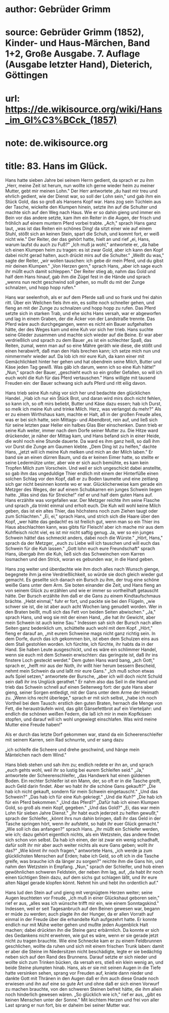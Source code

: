 # author: Gebrüder Grimm
# source: Gebrüder Grimm (1852), Kinder- und Haus-Märchen, Band 1+2, Große Ausgabe. 7. Auflage (Ausgabe letzter Hand), Dieterich, Göttingen
# url: https://de.wikisource.org/wiki/Hans_im_Gl%C3%BCck_(1857)
# note: de.wikisource.org
# title: 83. Hans im Glück.

Hans hatte sieben Jahre bei seinem Herrn gedient, da sprach er zu ihm „Herr, meine Zeit ist herum, nun wollte ich gerne wieder heim zu meiner Mutter, gebt mir meinen Lohn." Der Herr antwortete „du hast mir treu und ehrlich gedient, wie der Dienst war, so soll der Lohn sein," und gab ihm ein Stück Gold, das so groß als Hansens Kopf war. Hans zog sein Tüchlein aus der Tasche, wickelte den Klumpen hinein, setzte ihn auf die Schulter und machte sich auf den Weg nach Haus. Wie er so dahin gieng und immer ein Bein vor das andere setzte, kam ihm ein Reiter in die Augen, der frisch und fröhlich auf einem muntern Pferd vorbei trabte. „Ach," sprach Hans ganz laut, „was ist das Reiten ein schönes Ding! da sitzt einer wie auf einem Stuhl, stößt sich an keinen Stein, spart die Schuh, und kommt fort, er weiß nicht wie." Der Reiter, der das gehört hatte, hielt an und rief „ei, Hans, warum laufst du auch zu Fuß?" „Ich muß ja wohl," antwortete er, „da habe ich einen Klumpen heim zu tragen: es ist zwar Gold, aber ich kann den Kopf dabei nicht gerad halten, auch drückt mirs auf die Schulter." „Weißt du was," sagte der Reiter, „wir wollen tauschen: ich gebe dir mein Pferd, und du gibst mir deinen Klumpen." „Von Herzen gern," sprach Hans, „aber ich sage euch ihr müßt euch damit schleppen." Der Reiter stieg ab, nahm das Gold und half dem Hans hinauf, gab ihm die Zügel fest in die Hände und sprach „wenns nun recht geschwind soll gehen, so mußt du mit der Zunge schnalzen, und hopp hopp rufen." 

Hans war seelenfroh, als er auf dem Pferde saß und so frank und frei dahin ritt. Über ein Weilchen fiels ihm ein, es sollte  noch schneller gehen, und fieng an mit der Zunge zu schnalzen und hopp hopp zu rufen. Das Pferd setzte sich in starken Trab, und ehe sichs Hans versah, war er abgeworfen und lag in einem Graben, der die Äcker von der Landstraße trennte. Das Pferd wäre auch durchgegangen, wenn es nicht ein Bauer aufgehalten hätte, der des Weges kam und eine Kuh vor sich her trieb. Hans suchte seine Glieder zusammen und machte sich wieder auf die Beine. Er war aber verdrießlich und sprach zu dem Bauer „es ist ein schlechter Spaß, das Reiten, zumal, wenn man auf so eine Mähre geräth wie diese, die stößt und einen herabwirft, daß man den Hals brechen kann; ich setze mich nun und nimmermehr wieder auf. Da lob ich mir eure Kuh, da kann einer mit Gemächlichkeit hinter her gehen und hat obendrein seine Milch, Butter und Käse jeden Tag gewiß. Was gäb ich darum, wenn ich so eine Kuh hätte!" „Nun," sprach der Bauer, „geschieht euch so ein großer Gefallen, so will ich euch wohl die Kuh für das Pferd vertauschen." Hans willigte mit tausend Freuden ein: der Bauer schwang sich aufs Pferd und ritt eilig davon. 

Hans trieb seine Kuh ruhig vor sich her und bedachte den glücklichen Handel. „Hab ich nur ein Stück Brot, und daran wird mirs doch nicht fehlen, so kann ich, so oft mirs beliebt, Butter und Käse dazu essen; hab ich Durst, so melk ich meine Kuh und trinke Milch. Herz, was verlangst du mehr?" Als er zu einem Wirthshaus kam, machte er Halt, aß in der großen Freude alles, was er bei sich hatte, sein Mittags- und Abendbrot, rein auf, und ließ sich für seine letzten paar Heller ein halbes Glas Bier einschenken. Dann trieb er seine Kuh weiter, immer nach dem Dorfe seiner Mutter zu. Die Hitze ward drückender, je näher der Mittag kam, und Hans befand sich in einer Heide, die wohl noch eine Stunde dauerte. Da ward es ihm ganz heiß, so daß ihm vor Durst die Zunge am Gaumen klebte. „Dem  Ding ist zu helfen," dachte Hans, „jetzt will ich meine Kuh melken und mich an der Milch laben." Er band sie an einen dürren Baum, und da er keinen Eimer hatte, so stellte er seine Ledermütze unter, aber wie er sich auch bemühte, es kam kein Tropfen Milch zum Vorschein. Und weil er sich ungeschickt dabei anstellte, so gab ihm das ungeduldige Thier endlich mit einem der Hinterfüße einen solchen Schlag vor den Kopf, daß er zu Boden taumelte und eine zeitlang sich gar nicht besinnen konnte wo er war. Glücklicherweise kam gerade ein Metzger des Weges, der auf einem Schubkarren ein junges Schwein liegen hatte. „Was sind das für Streiche!" rief er und half dem guten Hans auf. Hans erzählte was vorgefallen war. Der Metzger reichte ihm seine Flasche und sprach „da trinkt einmal und erholt euch. Die Kuh will wohl keine Milch geben, das ist ein altes Thier, das höchstens noch zum Ziehen taugt oder zum Schlachten." „Ei, ei," sprach Hans, und strich sich die Haare über den Kopf, „wer hätte das gedacht! es ist freilich gut, wenn man so ein Thier ins Haus abschlachten kann, was gibts für Fleisch! aber ich mache mir aus dem Kuhfleisch nicht viel, es ist mir nicht saftig genug. Ja, wer so ein junges Schwein hätte! das schmeckt anders, dabei noch die Würste." „Hört, Hans," sprach da der Metzger, „euch zu Liebe will ich tauschen und will euch das Schwein für die Kuh lassen." „Gott lohn euch eure Freundschaft" sprach Hans, übergab ihm die Kuh, ließ sich das Schweinchen vom Karren losmachen und den Strick, woran es gebunden war, in die Hand geben. 

Hans zog weiter und überdachte wie ihm doch alles nach Wunsch gienge, begegnete ihm ja eine Verdrießlichkeit, so würde sie doch gleich wieder gut gemacht. Es gesellte sich danach ein Bursch zu ihm, der trug eine schöne weiße Gans unter dem Arm. Sie boten einander die Zeit, und Hans fieng an von seinem Glück zu erzählen und wie er immer so vortheilhaft getauscht hätte. Der  Bursch erzählte ihm daß er die Gans zu einem Kindtaufschmaus brächte. „Hebt einmal," fuhr er fort, und packte sie bei den Flügeln, „wie schwer sie ist, die ist aber auch acht Wochen lang genudelt worden. Wer in den Braten beißt, muß sich das Fett von beiden Seiten abwischen." „Ja," sprach Hans, und wog sie mit der einen Hand, „die hat ihr Gewicht, aber mein Schwein ist auch keine Sau." Indessen sah sich der Bursch nach allen Seiten ganz bedenklich um, schüttelte auch wohl mit dem Kopf. „Hört," fieng er darauf an, „mit eurem Schweine mags nicht ganz richtig sein. In dem Dorfe, durch das ich gekommen bin, ist eben dem Schulzen eins aus dem Stall gestohlen worden. Ich fürchte, ich fürchte, ihr habts da in der Hand. Sie haben Leute ausgeschickt, und es wäre ein schlimmer Handel, wenn sie euch mit dem Schwein erwischten: das geringste ist, daß ihr ins finstere Loch gesteckt werdet." Dem guten Hans ward bang, „ach Gott," sprach er, „helft mir aus der Noth, ihr wißt hier herum bessern Bescheid, nehmt mein Schwein da und laßt mir eure Gans." „Ich muß schon etwas aufs Spiel setzen," antwortete der Bursche, „aber ich will doch nicht Schuld sein daß ihr ins Unglück gerathet." Er nahm also das Seil in die Hand und trieb das Schwein schnell auf einen Seitenweg fort: der gute Hans aber gieng, seiner Sorgen entledigt, mit der Gans unter dem Arme der Heimath zu. „Wenn ichs recht überlege," sprach er mit sich selbst, „habe ich noch Vortheil bei dem Tausch: erstlich den guten Braten, hernach die Menge von Fett, die herausträufeln wird, das gibt Gänsefettbrot auf ein Vierteljahr: und endlich die schönen weißen Federn, die laß ich mir in mein Kopfkissen stopfen, und darauf will ich wohl ungewiegt einschlafen. Was wird meine Mutter eine Freude haben!" 

Als er durch das letzte Dorf gekommen war, stand da ein Scheerenschleifer mit seinem Karren, sein Rad schnurrte, und er sang dazu 

„ich schleife die Scheere und drehe geschwind, und hänge mein Mäntelchen nach dem Wind." 

Hans blieb stehen und sah ihm zu; endlich redete er ihn an, und sprach „euch gehts wohl, weil ihr so lustig bei eurem Schleifen seid." „Ja," antwortete der Scheerenschleifer, „das Handwerk hat einen güldenen Boden. Ein rechter Schleifer ist ein Mann, der, so oft er in die Tasche greift, auch Geld darin findet. Aber wo habt ihr die schöne Gans gekauft?" „Die hab ich nicht gekauft, sondern für mein Schwein eingetauscht." „Und das Schwein?" „Das hab ich für eine Kuh gekriegt." „Und die Kuh?" „Die hab ich für ein Pferd bekommen." „Und das Pferd?" „Dafür hab ich einen Klumpen Gold, so groß als mein Kopf, gegeben." „Und das Gold?" „Ei, das war mein Lohn für sieben Jahre Dienst." „Ihr habt euch jederzeit zu helfen gewußt," sprach der Schleifer, „könnt ihrs nun dahin bringen, daß ihr das Geld in der Tasche springen hört, wenn ihr aufsteht, so habt ihr euer Glück gemacht." „Wie soll ich das anfangen?" sprach Hans. „Ihr müßt ein Schleifer werden, wie ich; dazu gehört eigentlich nichts, als ein Wetzstein, das andere findet sich schon von selbst. Da hab ich einen, der ist zwar ein wenig schadhaft, dafür sollt ihr mir aber auch weiter nichts als eure Gans geben; wollt ihr das?" „Wie könnt ihr noch fragen," antwortete Hans, „ich werde ja zum glücklichsten Menschen auf Erden; habe ich Geld, so oft ich in die Tasche greife, was brauche ich da länger zu sorgen?" reichte ihm die Gans hin, und nahm den Wetzstein in Empfang. „Nun," sprach der Schleifer, und hob einen gewöhnlichen schweren Feldstein, der neben ihm lag, auf, „da habt ihr noch einen tüchtigen Stein dazu, auf dem sichs gut schlagen läßt, und ihr eure alten Nägel gerade klopfen könnt. Nehmt hin und hebt ihn ordentlich auf." 

Hans lud den Stein auf und gieng mit vergnügtem Herzen weiter; seine Augen leuchteten vor Freude, „ich muß in einer  Glückshaut geboren sein," rief er aus, „alles was ich wünsche trifft mir ein, wie einem Sonntagskind." Indessen, weil er seit Tagesanbruch auf den Beinen gewesen war, begann er müde zu werden; auch plagte ihn der Hunger, da er allen Vorrath auf einmal in der Freude über die erhandelte Kuh aufgezehrt hatte. Er konnte endlich nur mit Mühe weiter gehen und mußte jeden Augenblick Halt machen; dabei drückten ihn die Steine ganz erbärmlich. Da konnte er sich des Gedankens nicht erwehren, wie gut es wäre, wenn er sie gerade jetzt nicht zu tragen brauchte. Wie eine Schnecke kam er zu einem Feldbrunnen geschlichen, wollte da ruhen und sich mit einem frischen Trunk laben: damit er aber die Steine im Niedersitzen nicht beschädigte, legte er sie bedächtig neben sich auf den Rand des Brunnens. Darauf setzte er sich nieder und wollte sich zum Trinken bücken, da versah ers, stieß ein klein wenig an, und beide Steine plumpten hinab. Hans, als er sie mit seinen Augen in die Tiefe hatte versinken sehen, sprang vor Freuden auf, kniete dann nieder und dankte Gott mit Thränen in den Augen daß er ihm auch diese Gnade noch erwiesen und ihn auf eine so gute Art und ohne daß er sich einen Vorwurf zu machen brauchte, von den schweren Steinen befreit hätte, die ihm allein noch hinderlich gewesen wären. „So glücklich wie ich," rief er aus, „gibt es keinen Menschen unter der Sonne." Mit leichtem Herzen und frei von aller Last sprang er nun fort, bis er daheim bei seiner Mutter war. 


